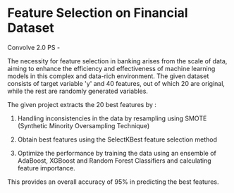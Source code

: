 # Feature Selection on Financial Dataset

Convolve 2.0 PS - 

The necessity for feature selection in banking arises from the scale of data, aiming to enhance the efficiency and effectiveness of machine learning models in this complex and data-rich environment. The given dataset consists of target variable 'y' and 40 features, out of which 20 are original, while the rest are randomly generated variables.

The given project extracts the 20 best features by : 

1. Handling inconsistencies in the data by resampling using SMOTE (Synthetic Minority Oversampling Technique)

2. Obtain best features using the SelectKBest feature selection method

3. Optimize the performance by training the data using an ensemble of AdaBoost, XGBoost and Random Forest Classifiers and calculating feature importance.

This provides an overall accuracy of 95% in predicting the best features.

